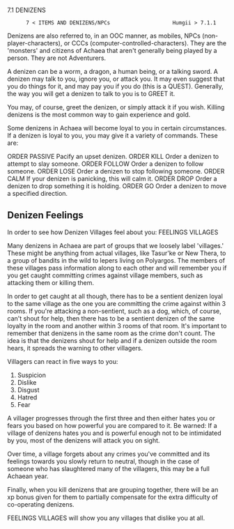 7.1 DENIZENS

          7 < ITEMS AND DENIZENS/NPCs                    Humgii > 7.1.1

Denizens are also referred to, in an OOC manner, as mobiles, NPCs
(non-player-characters), or CCCs (computer-controlled-characters). They are
the 'monsters' and citizens of Achaea that aren't generally being played by a
person. They are not Adventurers.

A denizen can be a worm, a dragon, a human being, or a talking sword. A denizen
may talk to you, ignore you, or attack you. It may even suggest that you do
things for it, and may pay you if you do (this is a QUEST). Generally, the way
you will get a denizen to talk to you is to GREET it.

You may, of course, greet the denizen, or simply attack it if you wish. Killing
denizens is the most common way to gain experience and gold.

Some denizens in Achaea will become loyal to you in certain circumstances. If a
denizen is loyal to you, you may give it a variety of commands. These are:

ORDER <denizen> PASSIVE          Pacify an upset denizen.
ORDER <denizen> KILL <adventurer>    Order a denizen to attempt to slay
someone.
ORDER <denizen> FOLLOW <adventurer>  Order a denizen to follow someone.
ORDER <denizen> LOSE <adventurer>    Order a denizen to stop following someone.
ORDER <denizen> CALM             If your denizen is panicking, this will calm
                                 it.
ORDER <denizen> DROP <whatever>  Order a denizen to drop something it is
                                 holding.
ORDER <denizen> GO <direction>   Order a denizen to move a specified direction.

Denizen Feelings
---------------
In order to see how Denizen Villages feel about you:
  FEELINGS VILLAGES

Many denizens in Achaea are part of groups that we loosely label 'villages.'
These might be anything from actual villages, like Tasur'ke or New Thera, to a
group of bandits in the wild to lepers living on Polyargos. The members of
these villages pass information along to each other and will remember you if
you get caught committing crimes against village members, such as attacking
them or killing them.

In order to get caught at all though, there has to be a sentient denizen loyal
to the same village as the one you are committing the crime against within 3
rooms. If you're attacking a non-sentient, such as a dog, which, of course,
can't shout for help, then there has to be a sentient denizen of the same
loyalty in the room and another within 3 rooms of that room. It's important to
remember that denizens in the same room as the crime don't count. The idea is
that the denizens shout for help and if a denizen outside the room hears, it
spreads the warning to other villagers.

Villagers can react in five ways to you:
1. Suspicion
2. Dislike
3. Disgust
4. Hatred
5. Fear

A villager progresses through the first three and then either hates you or
fears you based on how powerful you are compared to it. Be warned: If a village
of denizens hates you and is powerful enough not to be intimidated by you, most
of the denizens will attack you on sight.

Over time, a village forgets about any crimes you've committed and its feelings
towards you slowly return to neutral, though in the case of someone who has
slaughtered many of the villagers, this may be a full Achaean year.

Finally, when you kill denizens that are grouping together, there will be an xp
bonus given for them to partially compensate for the extra difficulty of
co-operating denizens.

FEELINGS VILLAGES will show you any villages that dislike you at all.
